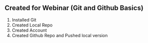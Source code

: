 ## Created for Webinar (Git and Github Basics)


1. Installed Git
2. Created Local Repo
3. Created Account
4. Created Github Repo and Pushed local version
